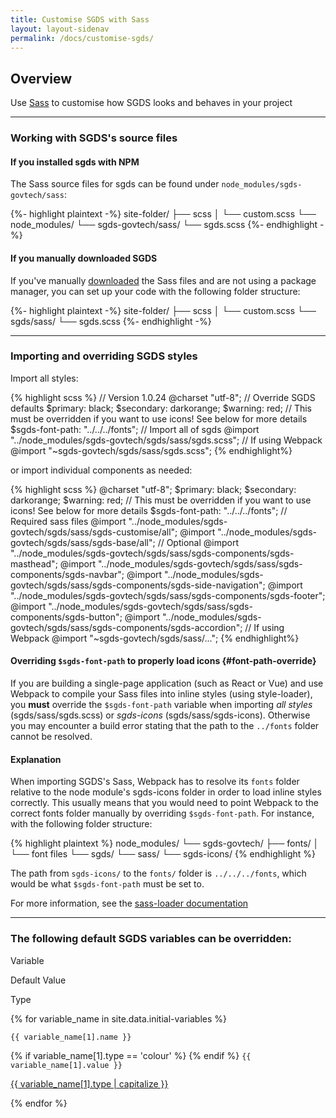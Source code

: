 ```yaml
--- 
title: Customise SGDS with Sass 
layout: layout-sidenav 
permalink: /docs/customise-sgds/ 
---
```


Overview
--------

Use [Sass](https://sass-lang.com/) to customise how SGDS looks and
behaves in your project

* * * * *

### Working with SGDS's source files

#### If you installed sgds with NPM

The Sass source files for sgds can be found under
`node_modules/sgds-govtech/sass`:

{%- highlight plaintext -%} site-folder/ ├── scss │ └── custom.scss └──
node\_modules/ └── sgds-govtech/sass/ └── sgds.scss {%- endhighlight -%}

#### If you manually downloaded SGDS

If you've manually [downloaded](/docs/getting-started) the Sass files
and are not using a package manager, you can set up your code with the
following folder structure:

{%- highlight plaintext -%} site-folder/ ├── scss │ └── custom.scss └──
sgds/sass/ └── sgds.scss {%- endhighlight -%}

* * * * *

### Importing and overriding SGDS styles

Import all styles:

{% highlight scss %} // Version 1.0.24 @charset "utf-8"; // Override
SGDS defaults \$primary: black; \$secondary: darkorange; \$warning: red;
// This must be overridden if you want to use icons! See below for more
details \$sgds-font-path: "../../../fonts"; // Import all of sgds
@import "../node\_modules/sgds-govtech/sgds/sass/sgds.scss"; // If using
Webpack @import "\~sgds-govtech/sgds/sass/sgds.scss"; {% endhighlight%}

or import individual components as needed:

{% highlight scss %} @charset "utf-8"; \$primary: black; \$secondary:
darkorange; \$warning: red; // This must be overridden if you want to
use icons! See below for more details \$sgds-font-path:
"../../../fonts"; // Required sass files @import
"../node\_modules/sgds-govtech/sgds/sass/sgds-customise/all"; @import
"../node\_modules/sgds-govtech/sgds/sass/sgds-base/all"; // Optional
@import
"../node\_modules/sgds-govtech/sgds/sass/sgds-components/sgds-masthead";
@import
"../node\_modules/sgds-govtech/sgds/sass/sgds-components/sgds-navbar";
@import
"../node\_modules/sgds-govtech/sgds/sass/sgds-components/sgds-side-navigation";
@import
"../node\_modules/sgds-govtech/sgds/sass/sgds-components/sgds-footer";
@import
"../node\_modules/sgds-govtech/sgds/sass/sgds-components/sgds-button";
@import
"../node\_modules/sgds-govtech/sgds/sass/sgds-components/sgds-accordion";
// If using Webpack @import "\~sgds-govtech/sgds/sass/..."; {%
endhighlight%}

#### Overriding `$sgds-font-path` to properly load icons {#font-path-override}

If you are building a single-page application (such as React or Vue) and
use Webpack to compile your Sass files into inline styles (using
style-loader), you **must** override the `$sgds-font-path` variable when
importing *all styles* (sgds/sass/sgds.scss) or *sgds-icons*
(sgds/sass/sgds-icons). Otherwise you may encounter a build error
stating that the path to the `../fonts` folder cannot be resolved.

#### Explanation

When importing SGDS's Sass, Webpack has to resolve its `fonts` folder
relative to the node module's sgds-icons folder in order to load inline
styles correctly. This usually means that you would need to point
Webpack to the correct fonts folder manually by overriding
`$sgds-font-path`. For instance, with the following folder structure:

{% highlight plaintext %} node\_modules/ └── sgds-govtech/ ├── fonts/ │
└── font files └── sgds/ └── sass/ └── sgds-icons/ {% endhighlight %}

The path from `sgds-icons/` to the `fonts/` folder is `../../../fonts`,
which would be what `$sgds-font-path` must be set to.

For more information, see the [sass-loader
documentation](https://webpack.js.org/loaders/sass-loader/#problems-with-url)

* * * * *

### The following default SGDS variables can be overridden:

Variable

Default Value

Type

{% for variable\_name in site.data.initial-variables %}

`{{ variable_name[1].name }}`

{% if variable\_name[1].type == 'colour' %} {% endif %}
`{{ variable_name[1].value }}`

[{{ variable\_name[1].type | capitalize
}}](/docs/{{%20variable_name[1].type%20}})

{% endfor %}
